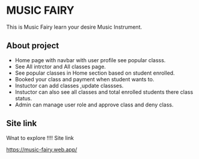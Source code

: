 # MUSIC FAIRY

This is  Music Fairy  learn your desire Music Instrument.


## About project

- Home page with navbar with user profile see popular classs.
- See All intrctor and All classes page.
- See popular classes in Home section based on student enrolled.
- Booked your class and payment when student wants to.
- Instuctor can add classes ,update classses.
- Instuctor can also see all classes and total enrolled students there class status.
- Admin can manage user role and approve class and deny class.


## Site link
Wnat to explore !!!!
Site link

https://music-fairy.web.app/